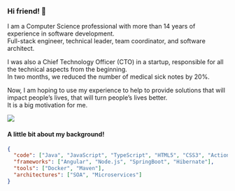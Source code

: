 ### Hi friend! 👋 

I am a Computer Science professional with more than 14 years of experience in software development.  
Full-stack engineer, technical leader, team coordinator, and software architect.

I was also a Chief Technology Officer (CTO) in a startup, responsible for all the technical aspects from the beginning.  
In two months, we reduced the number of medical sick notes by 20%.

Now, I am hoping to use my experience to help to provide solutions that will impact people’s lives, that will turn people’s lives better.  
It is a big motivation for me.


<a href="https://www.linkedin.com/in/giuliano-rezende/?locale=en_US"><img src="https://img.shields.io/badge/LinkedIn-0077B5?style=for-the-badge&logo=linkedin&logoColor=white" /></a>
            

#### A little bit about my background!

```json
{
  "code": ["Java", "JavaScript", "TypeScript", "HTML5", "CSS3", "ActionScript"],
  "frameworks": ["Angular", "Node.js", "SpringBoot", "Hibernate"],
  "tools": ["Docker", "Maven"],
  "architectures": ["SOA", "Microservices"]
}
```



<!--
**subgiu/subgiu** is a ✨ _special_ ✨ repository because its `README.md` (this file) appears on your GitHub profile.

Here are some ideas to get you started:

- 🔭 I’m currently working on ...
- 🌱 I’m currently learning ...
- 👯 I’m looking to collaborate on ...
- 🤔 I’m looking for help with ...
- 💬 Ask me about ...
- 📫 How to reach me: ...
- 😄 Pronouns: ...
- ⚡ Fun fact: ...
-->
